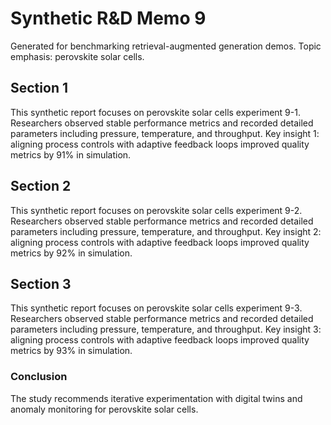 # Synthetic R&D Memo 9
Generated for benchmarking retrieval-augmented generation demos. Topic emphasis: perovskite solar cells.

## Section 1
This synthetic report focuses on perovskite solar cells experiment 9-1. Researchers observed stable performance metrics and recorded detailed parameters including pressure, temperature, and throughput. Key insight 1: aligning process controls with adaptive feedback loops improved quality metrics by 91% in simulation.

## Section 2
This synthetic report focuses on perovskite solar cells experiment 9-2. Researchers observed stable performance metrics and recorded detailed parameters including pressure, temperature, and throughput. Key insight 2: aligning process controls with adaptive feedback loops improved quality metrics by 92% in simulation.

## Section 3
This synthetic report focuses on perovskite solar cells experiment 9-3. Researchers observed stable performance metrics and recorded detailed parameters including pressure, temperature, and throughput. Key insight 3: aligning process controls with adaptive feedback loops improved quality metrics by 93% in simulation.

### Conclusion
The study recommends iterative experimentation with digital twins and anomaly monitoring for perovskite solar cells.